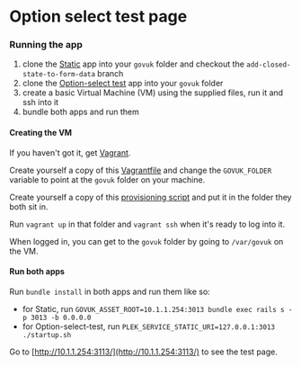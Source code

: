 # Option select test page

### Running the app

1. clone the [Static](https://github.com/alphagov/static) app into your `govuk` folder and checkout the `add-closed-state-to-form-data` branch
2. clone the [Option-select test](https://github.com/tombye/option-select-test) app into your `govuk` folder
3. create a basic Virtual Machine (VM) using the supplied files, run it and ssh into it
5. bundle both apps and run them

#### Creating the VM

If you haven't got it, get [Vagrant](https://www.vagrantup.com/).

Create yourself a copy of this [Vagrantfile](https://gist.github.com/tombye/47ef9fd4095685e514ce) and change the `GOVUK_FOLDER` variable to point at the `govuk` folder on your machine.

Create yourself a copy of this [provisioning script](https://gist.github.com/tombye/cb421c675f423b7dc4a7) and put it in the folder they both sit in.

Run `vagrant up` in that folder and `vagrant ssh` when it's ready to log into it.

When logged in, you can get to the `govuk` folder by going to `/var/govuk` on the VM.

#### Run both apps

Run `bundle install` in both apps and run them like so:

- for Static, run `GOVUK_ASSET_ROOT=10.1.1.254:3013 bundle exec rails s -p 3013 -b 0.0.0.0`
- for Option-select-test, run `PLEK_SERVICE_STATIC_URI=127.0.0.1:3013 ./startup.sh`

Go to [http://10.1.1.254:3113/](http://10.1.1.254:3113/) to see the test page.
